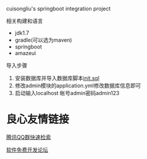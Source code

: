 cuisongliu's springboot integration project

相关构建和语言
- jdk1.7
- gradle(可以选为maven)
- springboot
- amazeui

导入步骤

 1. 安装数据库并导入数据库脚本[init.sql](init.sql)
 2. 修改admin模块的application.yml修改数据库信息即可
 3. 启动输入localhost 帐号admin密码admin123

 # 良心友情链接

[腾讯QQ群快速检索](http://u.720life.cn/s/8cf73f7c)

[软件免费开发论坛](http://u.720life.cn/s/bbb01dc0)